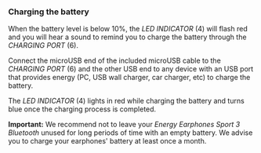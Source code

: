 ### Charging the battery

When the battery level is below 10%, the *LED INDICATOR* (4) will flash red and you will hear a sound to remind you to charge the battery through the *CHARGING PORT* (6). 

Connect the microUSB end of the included microUSB cable to the *CHARGING PORT* (6) and the other USB end to any device with an USB port that provides energy (PC, USB wall charger, car charger, etc) to charge the battery.

The *LED INDICATOR* (4) lights in red while charging the battery and turns blue once the charging process is completed.


**Important:** We recommend not to leave your *Energy Earphones Sport 3 Bluetooth* unused for long periods of time with an empty battery. We advise you to charge your earphones' battery at least once a month.
